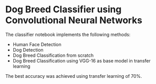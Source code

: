 Dog Breed Classifier using Convolutional Neural Networks
======

The classifier notebook implements the following methods:
* Human Face Detection
* Dog Detection
* Dog Breed Classification from scratch
* Dog Breed Classification using VGG-16 as base model in transfer learning

The best accuracy was achieved using transfer learning of 70%.
